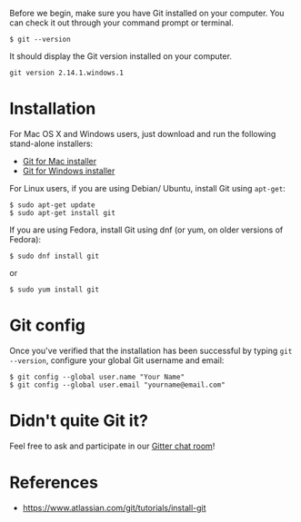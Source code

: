 Before we begin, make sure you have Git installed on your computer. You can check it out through your command prompt or terminal.

```shell
$ git --version
```

It should display the Git version installed on your computer.

```shell
git version 2.14.1.windows.1
```
# Installation

For Mac OS X and Windows users, just download and run the following stand-alone installers:

* [Git for Mac installer](https://sourceforge.net/projects/git-osx-installer/files/)
* [Git for Windows installer](https://git-for-windows.github.io/)

For Linux users, if you are using Debian/ Ubuntu, install Git using `apt-get`:

```shell
$ sudo apt-get update
$ sudo apt-get install git
```

If you are using Fedora, install Git using dnf (or yum, on older versions of Fedora):

```shell
$ sudo dnf install git
```
or
```shell
$ sudo yum install git
```

# Git config

Once you've verified that the installation has been successful by typing `git --version`, configure your global Git username and email:

```shell
$ git config --global user.name "Your Name"
$ git config --global user.email "yourname@email.com"
```

# Didn't quite Git it?

Feel free to ask and participate in our [Gitter chat room](https://gitter.im/WWCodeManila/Git)!

# References

* https://www.atlassian.com/git/tutorials/install-git